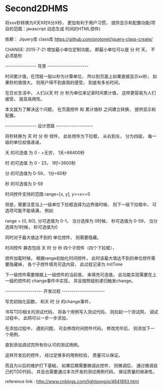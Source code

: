 # Second2DHMS
将xxx秒转换为X天X时X分X秒， 更加有利于用户习惯， 提供显示和配置功能(项目的范围：javascript 动态生成 时间的HTML控件)

依赖：
Jquery库
class库 https://github.com/protonet/jquery-class-create/

CHANGE:
2015-7-21 增加最小单位定制功能， 即最小单位可以是 分 时 天， 不必须是秒

---------------- 背景 ---------------------

时间累计值，在顶层一般以秒为计算单位， 所以到页面上如果直接显示xx秒， 如果秒的值很大， 则用户得不到直观的感受， 到底有多长时间，

在日长生活中， 人们以天 时 分 秒为单位来记录时间累计值， 这样更容易为人们接受， 提高易用性。

本文就为了解决这个问题， 在页面控件 和 累计值秒 之间建立转换， 提供显示和配置。

---------------- 设计思路 -------------------

将秒转换为 天 时 分 秒 控件， 此处控件为下拉框，  从右到左， 分为四级， 每一级的单位权值递减，

天 的可选值 为  0 - +无穷， 1天=86400秒

时 的可选值 为 0 - 23， 1时=3600秒

分 的可选值为 0-59， 1分=60秒

秒 的可选值为 0-59

 

时间控件支持的范围 range=[x, y],  y>=x>=0

但是，需要注意当上一级单位下拉框选择为边界值时候， 则下一级下拉框中， 可选项可能不能填满， 例如

range = [0, 60],  分可选值为 0-1， 当分选择为 0时候， 秒可选值为 0-59， 当分选择为1时候， 秒可选值为0

 

同时对于最大值达不到的 单位控件， 则需要隐藏。

 

时间控件 静态包括 天 时 分 秒 四个子控件（四个下拉框），

控件加载时候， 根据range初始化时间控件， 此时该最大值达不到的单位控件需要隐藏掉， 各个子控件填充可选内容，  此过程记录为  InitTime

下一级控件需要根据上一级控件的当前值， 来填充可选值， 此功能实现需要在上一级的控件的 change事件中实现， 并且按照级别递归触发change。

------------------- 开发过程 ----------------------

写完初始化函数， 和天 时 分 的change事件，

书写TDD相关的测试代码， 将各个用例写入测试代码， 则拉起一个测试网， 调试过程中， 此网可以一步一步添加，

在添加过程中， 遇到问题， 可会修改时间控件代码，  修改完毕后， 则添加下一个用例，

直到添加调试完所有你认可的测试用例。

 

这样开发后的控件， 经过足够多的用例检验， 质量可以保证。

而且为以后的维护打下基础， 如果后期需要微调此控件， 则微调后， 通过微调自己的TDD代码， 并且也需要通过本次开发的测试用例代码， 保证质量的继承性。


reference link : http://www.cnblogs.com/lightsong/p/4641893.html

